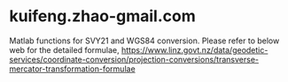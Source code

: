 # kuifeng.zhao-gmail.com
Matlab functions for SVY21 and WGS84 conversion. 
Please refer to below web for the detailed formulae, https://www.linz.govt.nz/data/geodetic-services/coordinate-conversion/projection-conversions/transverse-mercator-transformation-formulae
